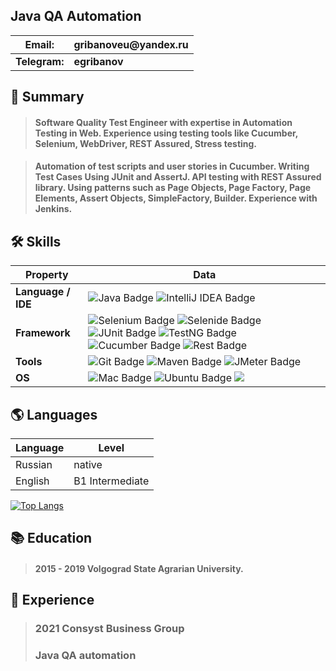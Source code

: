 ## Java QA Automation

__Email:__ |__gribanoveu@yandex.ru__| 
---------|------------------|
__Telegram:__| __egribanov__ |

## 📄 Summary
> #### Software Quality Test Engineer with expertise in Automation Testing in Web. Experience using testing tools like Cucumber, Selenium, WebDriver, REST Assured, Stress testing.

> #### Automation of test scripts and user stories in Cucumber. Writing Test Cases Using JUnit and AssertJ. API testing with REST Assured library. Using patterns such as Page Objects, Page Factory, Page Elements, Assert Objects, SimpleFactory, Builder. Experience with Jenkins.

## 🛠 Skills
Property | Data
--- | --- 
**Language / IDE**  | ![Java Badge](https://img.shields.io/badge/Java-E06C00?style=flat&logo=Java&logoColor=white) ![IntelliJ IDEA Badge](https://img.shields.io/badge/IntelliJ_IDEA-1178EA?style=flat&logo=intellij-idea&logoColor=white)
**Framework**  | ![Selenium Badge](https://img.shields.io/badge/-Selenium-00AE00?style=flat&logo=Selenium&logoColor=white) ![Selenide Badge](https://img.shields.io/badge/-Selenide-00AE00?style=flat&logo=Selenium&logoColor=white) ![JUnit Badge](https://img.shields.io/badge/JUnit_5-DC524A?style=flat&logo=JUnit5&logoColor=white) ![TestNG Badge](https://img.shields.io/badge/TestNG-white?style=flat&logo=TestNG&logoColor=white) ![Cucumber Badge](https://img.shields.io/badge/Cucumber-52B564?style=flat&logo=cucumber&logoColor=white) ![Rest Badge](https://img.shields.io/badge/REST%20Assured-informational?style=flat&logo=java&logoColor=white&color=2bbc8a)
**Tools**  |![Git Badge](https://img.shields.io/badge/-Git-E84E31?style=flat&logo=Git&logoColor=white) ![Maven Badge](https://img.shields.io/badge/Maven-D1412F?style=flat&logo=ApacheMaven&logoColor=white) ![JMeter Badge](https://img.shields.io/badge/JMeter-D1412F?style=flat&logo=ApacheJMeter&logoColor=white)
**OS**  |  ![Mac Badge](https://img.shields.io/badge/Mac%20OS-informational?style=flat-square&logo=apple&logoColor=white&color=black) ![Ubuntu Badge](https://img.shields.io/badge/Ubuntu-informational?style=flat-square&logo=ubuntu&logoColor=white&color=black) ![](https://img.shields.io/badge/Windows-informational?style=flat-square&logo=windows&logoColor=white&color=black)


## 🌎 Languages

Language | Level
---------|--------
Russian  | native
English  | B1 Intermediate

[![Top Langs](https://github-readme-stats.vercel.app/api/top-langs/?username=gribanoveu&layout=compact)](https://github.com/anuraghazra/github-readme-stats)

## 📚 Education

> #### 2015 - 2019 Volgograd State Agrarian University. 

## 💼  Experience

> ### 2021 Consyst Business Group
> ### Java QA automation 
